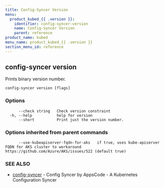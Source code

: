 ```yaml
---
title: Config-Syncer Version
menu:
  product_kubed_{{ .version }}:
    identifier: config-syncer-version
    name: Config-Syncer Version
    parent: reference
product_name: kubed
menu_name: product_kubed_{{ .version }}
section_menu_id: reference
---
```

## config-syncer version

Prints binary version number.

```
config-syncer version [flags]
```

### Options

```
      --check string   Check version constraint
  -h, --help           help for version
      --short          Print just the version number.
```

### Options inherited from parent commands

```
      --use-kubeapiserver-fqdn-for-aks   if true, uses kube-apiserver FQDN for AKS cluster to workaround https://github.com/Azure/AKS/issues/522 (default true)
```

### SEE ALSO

* [config-syncer](/docs/reference/config-syncer.md)	 - Config Syncer by AppsCode - A Kubernetes Configuration Syncer

